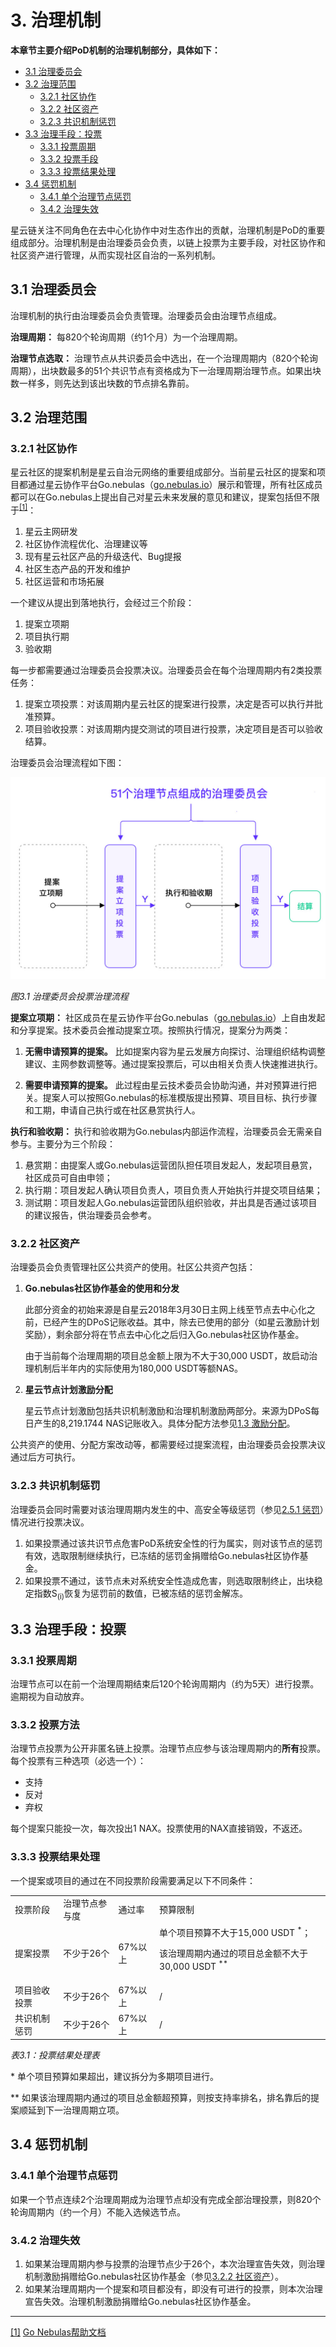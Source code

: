 # 3. 治理机制

**本章节主要介绍PoD机制的治理机制部分，具体如下：**

* [3.1 治理委员会](#id1)
* [3.2 治理范围](#id2)
	* [3.2.1 社区协作](#id3)
	* [3.2.2 社区资产](#id4)
	* [3.2.3 共识机制惩罚](#id5)
* [3.3 治理手段：投票](#id6)
	* [3.3.1 投票周期](#id7)
	* [3.3.2 投票手段](#id8)
	* [3.3.3 投票结果处理](#id9)
* [3.4 惩罚机制](#id10)
	* [3.4.1 单个治理节点惩罚](#id11)
	* [3.4.2 治理失效](#id12)


星云链关注不同角色在去中心化协作中对生态作出的贡献，治理机制是PoD的重要组成部分。治理机制是由治理委员会负责，以链上投票为主要手段，对社区协作和社区资产进行管理，从而实现社区自治的一系列机制。


## 3.1 治理委员会

治理机制的执行由治理委员会负责管理。治理委员会由治理节点组成。

**治理周期：** 每820个轮询周期（约1个月）为一个治理周期。

**治理节点选取：** 治理节点从共识委员会中选出，在一个治理周期内（820个轮询周期），出块数最多的51个共识节点有资格成为下一治理周期治理节点。如果出块数一样多，则先达到该出块数的节点排名靠前。


## 3.2 治理范围


### 3.2.1 社区协作

星云社区的提案机制是星云自治元网络的重要组成部分。当前星云社区的提案和项目都通过星云协作平台Go.nebulas（[go.nebulas.io](http://go.nebulas.io/)）展示和管理，所有社区成员都可以在Go.nebulas上提出自己对星云未来发展的意见和建议，提案包括但不限于<sup id="a1">[[1]](#f1)</sup>：



1. 星云主网研发
2. 社区协作流程优化、治理建议等
3. 现有星云社区产品的升级迭代、Bug提报
4. 社区生态产品的开发和维护
5. 社区运营和市场拓展

一个建议从提出到落地执行，会经过三个阶段：



1. 提案立项期
2. 项目执行期
3. 验收期

每一步都需要通过治理委员会投票决议。治理委员会在每个治理周期内有2类投票任务：



1. 提案立项投票：对该周期内星云社区的提案进行投票，决定是否可以执行并批准预算。
2. 项目验收投票：对该周期内提交测试的项目进行投票，决定项目是否可以验收结算。

治理委员会治理流程如下图：


![](../resources/node/Nebulas-PoD-3-1.jpg "图3.1 治理委员会投票治理流程")


*图3.1 治理委员会投票治理流程*


**提案立项期：** 社区成员在星云协作平台Go.nebulas（[go.nebulas.io](http://go.nebulas.io/)）上自由发起和分享提案。技术委员会推动提案立项。按照执行情况，提案分为两类：



1. **无需申请预算的提案。** 比如提案内容为星云发展方向探讨、治理组织结构调整建议、主网参数调整等。通过提案投票后，可以由相关负责人快速推进执行。

2. **需要申请预算的提案。** 此过程由星云技术委员会协助沟通，并对预算进行把关。提案人可以按照Go.nebulas的标准模版提出预算、项目目标、执行步骤和工期，申请自己执行或在社区悬赏执行人。

**执行和验收期：** 执行和验收期为Go.nebulas内部运作流程，治理委员会无需亲自参与。主要分为三个阶段：
1. 悬赏期：由提案人或Go.nebulas运营团队担任项目发起人，发起项目悬赏，社区成员可自由申领；
2. 执行期：项目发起人确认项目负责人，项目负责人开始执行并提交项目结果；
3. 测试期：项目发起人Go.nebulas运营团队组织验收，并出具是否通过该项目的建议报告，供治理委员会参考。


### 3.2.2 社区资产

治理委员会负责管理社区公共资产的使用。社区公共资产包括：



1. **Go.nebulas社区协作基金的使用和分发**

    此部分资金的初始来源是自星云2018年3月30日主网上线至节点去中心化之前，已经产生的DPoS记账收益。其中，除去已使用的部分（如星云激励计划奖励），剩余部分将在节点去中心化之后归入Go.nebulas社区协作基金。


    由于当前每个治理周期的项目总金额上限为不大于30,000 USDT，故启动治理机制后半年内的实际使用为180,000 USDT等额NAS。

2. **星云节点计划激励分配**

    星云节点计划激励包括共识机制激励和治理机制激励两部分。来源为DPoS每日产生的8,219.1744 NAS记账收入。具体分配方法参见[1.3 激励分配](overview.html#id3)。


公共资产的使用、分配方案改动等，都需要经过提案流程，由治理委员会投票决议通过后方可执行。


### 3.2.3 共识机制惩罚

治理委员会同时需要对该治理周期内发生的中、高安全等级惩罚（参见[2.5.1 惩罚](consensus.html#id15)）情况进行投票决议。



1. 如果投票通过该共识节点危害PoD系统安全性的行为属实，则对该节点的惩罚有效，选取限制继续执行，已冻结的惩罚金捐赠给Go.nebulas社区协作基金。
2. 如果投票不通过，该节点未对系统安全性造成危害，则选取限制终止，出块稳定指数S<sub>(i)</sub>恢复为惩罚前的数值，已被冻结的惩罚金解冻。


## 3.3 治理手段：投票


### 3.3.1 投票周期 

治理节点可以在前一个治理周期结束后120个轮询周期内（约为5天）进行投票。逾期视为自动放弃。


### 3.3.2 投票方法

治理节点投票为公开非匿名链上投票。治理节点应参与该治理周期内的**所有**投票。每个投票有三种选项（必选一个）：



*   支持
*   反对
*   弃权

每个提案只能投一次，每次投出1 NAX。投票使用的NAX直接销毁，不返还。


### 3.3.3 投票结果处理

一个提案或项目的通过在不同投票阶段需要满足以下不同条件：


<table>
  <tr>
   <td>投票阶段
   </td>
   <td>治理节点参与度
   </td>
   <td>通过率
   </td>
   <td>预算限制
   </td>
  </tr>
  <tr>
   <td>提案投票
   </td>
   <td>不少于26个
   </td>
   <td>67%以上
   </td>
   <td>单个项目预算不大于15,000 USDT <sup>*</sup>；
<p>
该治理周期内通过的项目总金额不大于30,000 USDT <sup>**</sup>
   </td>
  </tr>
  <tr>
   <td>项目验收投票
   </td>
   <td>不少于26个
   </td>
   <td>67%以上
   </td>
   <td>/
   </td>
  </tr>
  <tr>
   <td>共识机制惩罚
   </td>
   <td>不少于26个
   </td>
   <td>67%以上
   </td>
   <td>/
   </td>
  </tr>
</table>


*表3.1：投票结果处理表*

\* 单个项目预算如果超出，建议拆分为多期项目进行。

** 如果该治理周期内通过的项目总金额超预算，则按支持率排名，排名靠后的提案顺延到下一治理周期立项。


## 3.4 惩罚机制


### 3.4.1 单个治理节点惩罚

如果一个节点连续2个治理周期成为治理节点却没有完成全部治理投票，则820个轮询周期内（约一个月）不能入选候选节点。


### 3.4.2 治理失效



1. 如果某治理周期内参与投票的治理节点少于26个，本次治理宣告失效，则治理机制激励捐赠给Go.nebulas社区协作基金（参见[3.2.2 社区资产](#id4)）。
2. 如果某治理周期内一个提案和项目都没有，即没有可进行的投票，则本次治理宣告失效。治理机制激励捐赠给Go.nebulas社区协作基金。


***

<span id="f1">[[1]](#a1)</span> [Go Nebulas帮助文档](https://www.notion.so/Go-nebulas-io-09e7158463b443f3822fbc624bb394fd)


